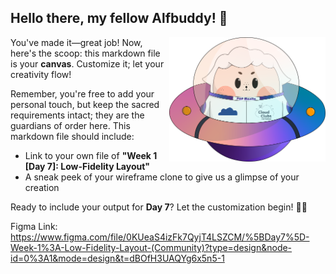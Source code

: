 ## Hello there, my fellow Alfbuddy! 💖

<img align="right" width="250px" src="../../assets/alf/alf-ufo.png">

You've made it—great job! Now, here's the scoop: this markdown file is your **canvas**. Customize it; let your creativity flow!

Remember, you're free to add your personal touch, but keep the sacred requirements intact; they are the guardians of order here. This markdown file should include:
- Link to your own file of **"Week 1 [Day 7]: Low-Fidelity Layout"**
- A sneak peek of your wireframe clone to give us a glimpse of your creation


Ready to include your output for **Day 7**? Let the customization begin! 🚀✨

Figma Link:
https://www.figma.com/file/0KUeaS4izFk7QyjT4LSZCM/%5BDay7%5D-Week-1%3A-Low-Fidelity-Layout-(Community)?type=design&node-id=0%3A1&mode=design&t=dBOfH3UAQYg6x5n5-1

<!-- You may now delete and modify the content of this file -->